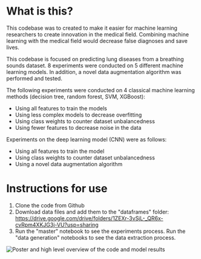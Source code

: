 # What is this?

This codebase was to created to make it easier for machine learning researchers to create innovation in the medical field. Combining machine learning with the medical field would decrease false diagnoses and save lives.

This codebase is focused on predicting lung diseases from a breathing sounds dataset. 8 experiments were conducted on 5 different machine learning models. In addition, a novel data augmentation algorithm was performed and tested.

The following experiments were conducted on 4 classical machine learning methods (decision tree, random forest, SVM, XGBoost):

- Using all features to train the models
- Using less complex models to decrease overfitting
- Using class weights to counter dataset unbalancedness
- Using fewer features to decrease noise in the data

Experiments on the deep learning model (CNN) were as follows:

- Using all features to train the model
- Using class weights to counter dataset unbalancedness
- Using a novel data augmentation algorithm

# Instructions for use 

1. Clone the code from Github
2. Download data files and add them to the "dataframes" folder: https://drive.google.com/drive/folders/1ZEXr-3vSjL-_QR6x-cvRpm4XKJG3j-VU?usp=sharing
3. Run the "master" notebook to see the experiments process. Run the "data generation" notebooks to see the data extraction process.

![Poster and high level overview of the code and model results](https://i.ibb.co/5xGTfbx/JPG-richard-annilo-poster-v2.jpg)
